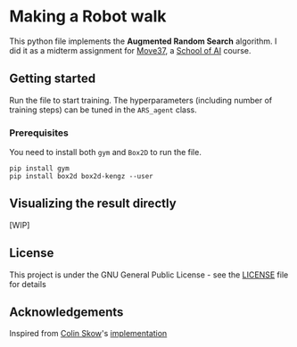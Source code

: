 # Making a Robot walk

This python file implements the **Augmented Random Search** algorithm. I did it as a midterm assignment for [Move37](https://www.theschool.ai/courses/move-37-course/), a [School of AI](https://www.theschool.ai) course.


## Getting started

Run the file to start training. The hyperparameters (including number of training steps) can be tuned in  the ``ARS_agent`` class.


### Prerequisites

You need to install both ``gym`` and ``Box2D`` to run the file.

```
pip install gym
pip install box2d box2d-kengz --user
```


## Visualizing the result directly

[WIP]


## License

This project is under the GNU General Public License - see the [LICENSE](LICENSE) file for details

## Acknowledgements

Inspired from [Colin Skow](https://github.com/colinskow)'s [implementation](https://github.com/colinskow/move37/tree/master/ars)
